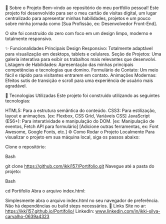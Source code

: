 📜 Sobre o Projeto
Bem-vindo ao repositório do meu portfólio pessoal! Este projeto foi desenvolvido para ser o meu cartão de visitas digital, um lugar centralizado para apresentar minhas habilidades, projetos e um pouco sobre minha jornada como [Sua Profissão, ex: Desenvolvedor Front-End].

O site foi construído do zero com foco em um design limpo, moderno e totalmente responsivo.

✨ Funcionalidades Principais
Design Responsivo: Totalmente adaptável para visualização em desktops, tablets e celulares.
Seção de Projetos: Uma galeria interativa para exibir os trabalhos mais relevantes que desenvolvi.
Listagem de Habilidades: Apresentação das minhas principais competências e tecnologias que domino.
Formulário de Contato: Um meio fácil e rápido para visitantes entrarem em contato.
Animações Modernas: Efeitos sutis de transição e scroll para uma experiência de usuário mais agradável.

🚀 Tecnologias Utilizadas
Este projeto foi construído utilizando as seguintes tecnologias:

HTML5: Para a estrutura semântica do conteúdo.
CSS3: Para estilização, layout e animações.
[ex: Flexbox, CSS Grid, Variáveis CSS]
JavaScript (ES6+): Para interatividade e manipulação do DOM.
[ex: Manipulação de eventos, Fetch API para formulário]
[Adicione outras ferramentas, ex: Font Awesome, Google Fonts, etc.]
⚙️ Como Rodar o Projeto Localmente
Para visualizar o projeto em sua máquina local, siga os passos abaixo:

Clone o repositório:

Bash

git clone https://github.com/ikki157/Portifolio.git
Navegue até a pasta do projeto:

Bash

cd Portifolio
Abra o arquivo index.html:

Simplesmente abra o arquivo index.html no seu navegador de preferência. Não há dependências ou build steps necessários.
🔗 Links
Site no ar: https://ikki157.github.io/Portifolio/
LinkedIn: www.linkedin.com/in/ikki-silva-carvalho-0639a4323
